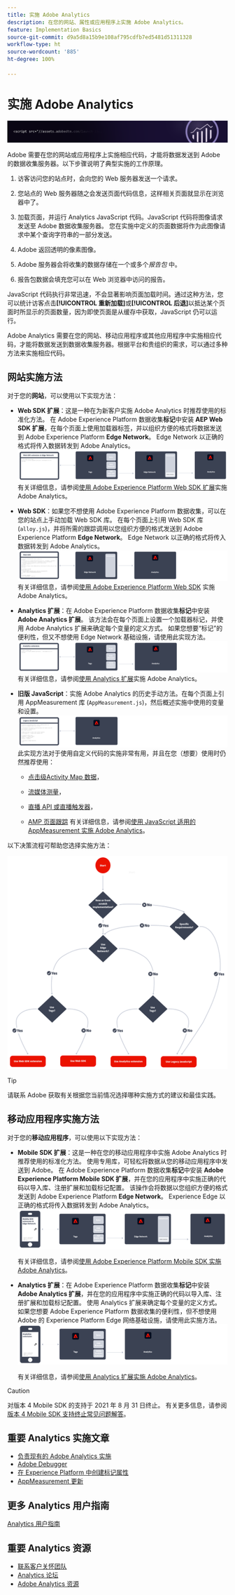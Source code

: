 ```yaml
---
title: 实施 Adobe Analytics
description: 在您的网站、属性或应用程序上实施 Adobe Analytics。
feature: Implementation Basics
source-git-commit: d9a5d8a15b9e108af795cdfb7ed5481d51311328
workflow-type: ht
source-wordcount: '885'
ht-degree: 100%

---
```


# 实施 Adobe Analytics

![横幅](../../assets/doc_banner_implement.png)

Adobe 需要在您的网站或应用程序上实施相应代码，才能将数据发送到 Adobe 的数据收集服务器。以下步骤说明了典型实施的工作原理。

1. 访客访问您的站点时，会向您的 Web 服务器发送一个请求。
2. 您站点的 Web 服务器随之会发送页面代码信息，这样相关页面就显示在浏览器中了。
3. 加载页面，并运行 Analytics JavaScript 代码。JavaScript 代码将图像请求发送至 Adobe 数据收集服务器。 您在实施中定义的页面数据将作为此图像请求中某个查询字符串的一部分发送。

4. Adobe 返回透明的像素图像。
5. Adobe 服务器会将收集的数据存储在一个或多个&#x200B;*报告包* 中。
6. 报告包数据会填充您可以在 Web 浏览器中访问的报告。

JavaScript 代码执行非常迅速，不会显著影响页面加载时间。通过这种方法，您可以统计访客点击&#x200B;**[!UICONTROL 重新加载]**&#x200B;或&#x200B;**[!UICONTROL 后退]**&#x200B;以抵达某个页面时所显示的页面数量，因为即使页面是从缓存中获取，JavaScript 仍可以运行。

Adobe Analytics 需要在您的网站、移动应用程序或其他应用程序中实施相应代码，才能将数据发送到数据收集服务器。根据平台和贵组织的需求，可以通过多种方法来实施相应代码。

## 网站实施方法

对于您的&#x200B;**网站**，可以使用以下实现方法：

* **Web SDK 扩展**：这是一种在为新客户实施 Adobe Analytics 时推荐使用的标准化方法。 在 Adobe Experience Platform 数据收集&#x200B;**标记**&#x200B;中安装 **AEP Web SDK 扩展**，在每个页面上使用加载器标签，并以组织方便的格式将数据发送到 Adobe Experience Platform **Edge Network**。 Edge Network 以正确的格式将传入数据转发到 Adobe Analytics。
   ![Web SDK 扩展](./assets/websdk-extension-implementation.png)
有关详细信息，请参阅[使用 Adobe Experience Platform Web SDK 扩展](./aep-edge/overview.md)实施 Adobe Analytics。

* **Web SDK**：如果您不想使用 Adobe Experience Platform 数据收集，可以在您的站点上手动加载 Web SDK 库。 在每个页面上引用 Web SDK 库 (`alloy.js`)，并将所需的跟踪调用以您组织方便的格式发送到 Adobe Experience Platform **Edge Network**。 Edge Network 以正确的格式将传入数据转发到 Adobe Analytics。
   ![Web SDK](./assets/websdk-implementation.png)
有关详细信息，请参阅[使用 Adobe Experience Platform Web SDK](./aep-edge/overview.md) 实施 Adobe Analytics。


* **Analytics 扩展**：在 Adobe Experience Platform 数据收集&#x200B;**标记**&#x200B;中安装 **Adobe Analytics 扩展**。 该方法会在每个页面上设置一个加载器标记，并使用 Adobe Analytics 扩展来确定每个变量的定义方式。 如果您想要“标记”的便利性，但又不想使用 Edge Network 基础设施，请使用此实现方法。
   ![Adobe Analytics 扩展](./assets/analytics-extension-implementation.png)
有关详细信息，请参阅[使用 Analytics 扩展](launch/overview.md)实施 Adobe Analytics。

* **旧版 JavaScript**：实施 Adobe Analytics 的历史手动方法。在每个页面上引用 AppMeasurement 库 (`AppMeasurement.js`)，然后概述实施中使用的变量和设置。
   ![旧版 JavaScript](./assets/appmeasurement-implementation.png)
此实现方法对于使用自定义代码的实施非常有用，并且在您（想要）使用时仍然推荐使用：

   * [点击级Activity Map 数据](../analyze/activity-map/activity-map.md)，

   * [流媒体测量](https://experienceleague.adobe.com/docs/media-analytics/using/media-overview.html?lang=zh-Hans)，

   * [直播 API 或直播触发器](https://github.com/AdobeDocs/analytics-1.4-apis/blob/master/docs/live-stream-api/getting_started.md)，

   * [AMP 页面跟踪](./other/amp.md)
   有关详细信息，请参阅[使用 JavaScript 适用的 AppMeasurement 实施 Adobe Analytics](js/overview.md)。

以下决策流程可帮助您选择实施方法：

![决策树](./assets/decision-tree.png)


>[!TIP]
>
>请联系 Adobe 获取有关根据您当前情况选择哪种实施方式的建议和最佳实践。

## 移动应用程序实施方法

对于您的&#x200B;**移动应用程序**，可以使用以下实现方法：

* **Mobile SDK 扩展**：这是一种在您的移动应用程序中实施 Adobe Analytics 时推荐使用的标准化方法。 使用专用库，可轻松将数据从您的移动应用程序中发送到 Adobe。 在 Adobe Experience Platform 数据收集&#x200B;**标记**&#x200B;中安装 **Adobe Experience Platform Mobile SDK 扩展**，并在您的应用程序中实施正确的代码以导入库、注册扩展和加载标记配置。 该操作会将数据以您组织方便的格式发送到 Adobe Experience Platform **Edge Network**。 Experience Edge 以正确的格式将传入数据转发到 Adobe Analytics。
   ![Mobile SDK 扩展](./assets/mobilesdk-extension.png)

   有关详细信息，请参阅[使用 Adobe Experience Platform Mobile SDK 实施 Adobe Analytics](../implement/aep-edge/mobile-sdk/overview.md)。

* **Analytics 扩展**：在 Adobe Experience Platform 数据收集&#x200B;**标记**&#x200B;中安装 **Adobe Analytics 扩展**，并在您的应用程序中实施正确的代码以导入库、注册扩展和加载标记配置。 使用 Analytics 扩展来确定每个变量的定义方式。 如果您想要 Adobe Experience Platform 数据收集的便利性，但不想使用 Adobe 的 Experience Platform Edge 网络基础设施，请使用此实施方法。
   ![Analytics 扩展](./assets/mobilesdk-analytics-extension.png)

   有关详细信息，请参阅[使用 Analytics 扩展实施 Adobe Analytics](../implement/aep-edge/mobile-sdk/overview.md)。


>[!CAUTION]
>
>对版本 4 Mobile SDK 的支持于 2021 年 8 月 31 日终止。 有关更多信息，请参阅[版本 4 Mobile SDK 支持终止常见问题解答](https://developer.adobe.com/client-sdks/documentation/v4-end-of-life-faq/)。

## 重要 Analytics 实施文章

* [负责现有的 Adobe Analytics 实施](/help/implement/prepare/existing-implementation.md)
* [Adobe Debugger](validate/debugger.md)
* [在 Experience Platform 中创建标记属性](launch/create-analytics-property.md)
* [AppMeasurement 更新](appmeasurement-updates.md)

## 更多 Analytics 用户指南

[Analytics 用户指南](https://experienceleague.adobe.com/docs/analytics.html)

## 重要 Analytics 资源

* [联系客户关怀团队](https://experienceleague.adobe.com/?support-solution=Analytics#support)
* [Analytics 论坛](https://experienceleaguecommunities.adobe.com/t5/adobe-analytics/ct-p/adobe-analytics-community)
* [Adobe Analytics 资源](https://experienceleaguecommunities.adobe.com/t5/adobe-analytics-discussions/adobe-analytics-resources/m-p/276666)

